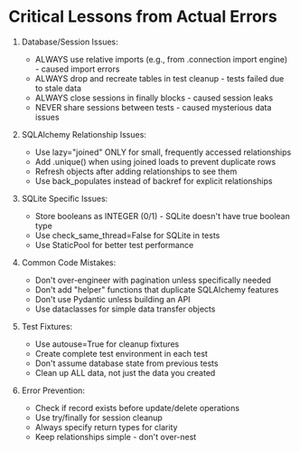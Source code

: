 # Critical Lessons from Actual Errors

1. Database/Session Issues:
   - ALWAYS use relative imports (e.g., from .connection import engine) - caused import errors
   - ALWAYS drop and recreate tables in test cleanup - tests failed due to stale data
   - ALWAYS close sessions in finally blocks - caused session leaks
   - NEVER share sessions between tests - caused mysterious data issues

2. SQLAlchemy Relationship Issues:
   - Use lazy="joined" ONLY for small, frequently accessed relationships
   - Add .unique() when using joined loads to prevent duplicate rows
   - Refresh objects after adding relationships to see them
   - Use back_populates instead of backref for explicit relationships

3. SQLite Specific Issues:
   - Store booleans as INTEGER (0/1) - SQLite doesn't have true boolean type
   - Use check_same_thread=False for SQLite in tests
   - Use StaticPool for better test performance

4. Common Code Mistakes:
   - Don't over-engineer with pagination unless specifically needed
   - Don't add "helper" functions that duplicate SQLAlchemy features
   - Don't use Pydantic unless building an API
   - Use dataclasses for simple data transfer objects

5. Test Fixtures:
   - Use autouse=True for cleanup fixtures
   - Create complete test environment in each test
   - Don't assume database state from previous tests
   - Clean up ALL data, not just the data you created

6. Error Prevention:
   - Check if record exists before update/delete operations
   - Use try/finally for session cleanup
   - Always specify return types for clarity
   - Keep relationships simple - don't over-nest
